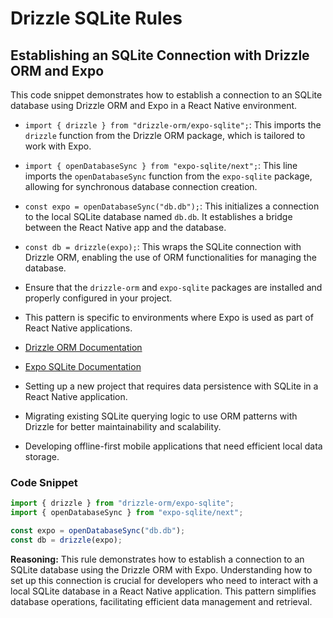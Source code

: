 # Drizzle SQLite Rules

## Establishing an SQLite Connection with Drizzle ORM and Expo

This code snippet demonstrates how to establish a connection to an SQLite database using Drizzle ORM and Expo in a React Native environment.

- `import { drizzle } from "drizzle-orm/expo-sqlite";`: This imports the `drizzle` function from the Drizzle ORM package, which is tailored to work with Expo.
- `import { openDatabaseSync } from "expo-sqlite/next";`: This line imports the `openDatabaseSync` function from the `expo-sqlite` package, allowing for synchronous database connection creation.
- `const expo = openDatabaseSync("db.db");`: This initializes a connection to the local SQLite database named `db.db`. It establishes a bridge between the React Native app and the database.
- `const db = drizzle(expo);`: This wraps the SQLite connection with Drizzle ORM, enabling the use of ORM functionalities for managing the database.

- Ensure that the `drizzle-orm` and `expo-sqlite` packages are installed and properly configured in your project.
- This pattern is specific to environments where Expo is used as part of React Native applications.

- [Drizzle ORM Documentation](https://drizzle.zhcndoc.com/docs/connect-overview)
- [Expo SQLite Documentation](https://docs.expo.dev/versions/latest/sdk/sqlite/)

- Setting up a new project that requires data persistence with SQLite in a React Native application.
- Migrating existing SQLite querying logic to use ORM patterns with Drizzle for better maintainability and scalability.
- Developing offline-first mobile applications that need efficient local data storage.

### Code Snippet

```typescript
import { drizzle } from "drizzle-orm/expo-sqlite";
import { openDatabaseSync } from "expo-sqlite/next";

const expo = openDatabaseSync("db.db");
const db = drizzle(expo);
```

**Reasoning:** This rule demonstrates how to establish a connection to an SQLite database using the Drizzle ORM with Expo. Understanding how to set up this connection is crucial for developers who need to interact with a local SQLite database in a React Native application. This pattern simplifies database operations, facilitating efficient data management and retrieval.